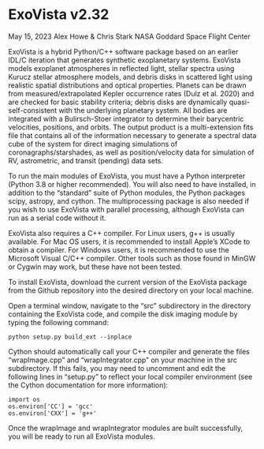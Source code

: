 # ExoVista v2.32
May 15, 2023
Alex Howe & Chris Stark
NASA Goddard Space Flight Center

ExoVista is a hybrid Python/C++ software package based on an earlier IDL/C iteration that generates synthetic exoplanetary systems. ExoVista models exoplanet atmospheres in reflected light, stellar spectra using Kurucz stellar atmosphere models, and debris disks in scattered light using realistic spatial distributions and optical properties. Planets can be drawn from measured/extrapolated Kepler occurrence rates (Dulz et al. 2020) and are checked for basic stability criteria; debris disks are dynamically quasi-self-consistent with the underlying planetary system. All bodies are integrated with a Bulirsch-Stoer integrator to determine their barycentric velocities, positions, and orbits. The output product is a multi-extension fits file that contains all of the information necessary to generate a spectral data cube of the system for direct imaging simulations of coronagraphs/starshades, as well as position/velocity data for simulation of RV, astrometric, and transit (pending) data sets.

To run the main modules of ExoVista, you must have a Python interpreter (Python 3.8 or higher recommended). You will also need to have installed, in addition to the “standard” suite of Python modules, the Python packages scipy, astropy, and cython. The multiprocessing package is also needed if you wish to use ExoVista with parallel processing, although ExoVista can run as a serial code without it.

ExoVista also requires a C++ compiler.
For Linux users, g++ is usually available.
For Mac OS users, it is recommended to install Apple’s XCode to obtain a compiler.
For Windows users, it is recommended to use the Microsoft Visual C/C++ compiler.
    Other tools such as those found in MinGW or Cygwin may work, but these have not been tested.

To install ExoVista, download the current version of the ExoVista package from the Github repository into the desired directory on your local machine.

Open a terminal window, navigate to the “src” subdirectory in the directory containing the ExoVista code, and compile the disk imaging module by typing the following command:

    python setup.py build_ext --inplace
	
Cython should automatically call your C++ compiler and generate the files “wrapImage.cpp” and “wrapIntegrator.cpp” on your machine in the src subdirectory. If this fails, you may need to uncomment and edit the following lines in “setup.py” to reflect your local compiler environment (see the Cython documentation for more information):

    import os
    os.environ['CC'] = 'gcc'
    os.environ['CXX'] = 'g++'

Once the wrapImage and wrapIntegrator modules are built successfully, you will be ready to run all ExoVista modules.